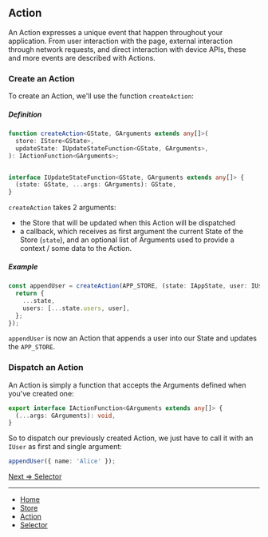 ## Action

An Action expresses a unique event that happen throughout your application.
From user interaction with the page, external interaction through network requests, and direct interaction with device APIs,
these and more events are described with Actions.

### Create an Action

To create an Action, we'll use the function `createAction`:

##### Definition

```ts
function createAction<GState, GArguments extends any[]>(
  store: IStore<GState>,
  updateState: IUpdateStateFunction<GState, GArguments>,
): IActionFunction<GArguments>;


interface IUpdateStateFunction<GState, GArguments extends any[]> {
  (state: GState, ...args: GArguments): GState,
}
```

`createAction` takes 2 arguments:

- the Store that will be updated when this Action will be dispatched
- a callback, which receives as first argument the current State of the Store (`state`),
   and an optional list of Arguments used to provide a context / some data to the Action.
  
##### Example

```ts
const appendUser = createAction(APP_STORE, (state: IAppState, user: IUser): IAppState => {
  return {
    ...state,
    users: [...state.users, user],
  };
});
```

`appendUser` is now an Action that appends a user into our State and updates the `APP_STORE`.


### Dispatch an Action

An Action is simply a function that accepts the Arguments defined when you've created one:

```ts
export interface IActionFunction<GArguments extends any[]> {
  (...args: GArguments): void,
}
```

So to dispatch our previously created Action, we just have to call it with an `IUser` as first and single argument:

```ts
appendUser({ name: 'Alice' });
```

[Next => Selector](../selector/selector.md)

---

- [Home](../../README.md)
- [Store](../store/store.md)
- [Action](../action/action.md)
- [Selector](../selector/selector.md)
